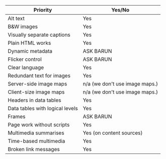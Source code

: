 | Priority | Yes/No|
| --- | --- | 
| Alt text | Yes |
| B&W images | Yes |
| Visually separate captions | Yes |
| Plain HTML works | Yes |
| Dynamic metadata | ASK BARUN |
| Flicker control | ASK BARUN |
| Clear language | Yes |
| Redundant text for images | Yes |
| Server-side image maps | n/a (we don't use image maps.) | 
| Client-size image maps | n/a (we don't use image maps.) |
| Headers in data tables | Yes |
| Data tables with logical levels | Yes |
| Frames | ASK BARUN |
| Page work without scripts | Yes |
| Multimedia summarises | Yes (on content sources) |
| Time-based multimedia | Yes |
| Broken link messages | Yes |
